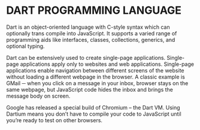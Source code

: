 # DART PROGRAMMING LANGUAGE

Dart is an object-oriented language with C-style syntax which can optionally trans compile into JavaScript. It supports a varied range of programming aids like interfaces, classes, collections, generics, and optional typing.

Dart can be extensively used to create single-page applications. Single-page applications apply only to websites and web applications. Single-page applications enable navigation between different screens of the website without loading a different webpage in the browser. A classic example is GMail ─ when you click on a message in your inbox, browser stays on the same webpage, but JavaScript code hides the inbox and brings the message body on screen.

Google has released a special build of Chromium – the Dart VM. Using Dartium means you don’t have to compile your code to JavaScript until you’re ready to test on other browsers.
